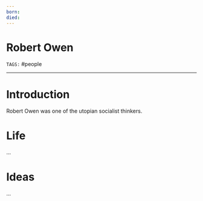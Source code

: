 ```yaml
---
born: 
died: 
---
```

# Robert Owen
`TAGS:` #people 

---
# Introduction
Robert Owen was one of the utopian socialist thinkers. 

# Life
...
# Ideas
...